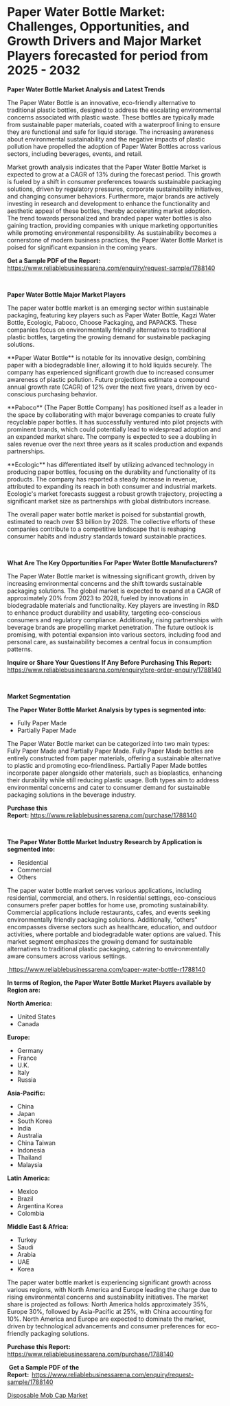 <p><h1>Paper Water Bottle Market: Challenges, Opportunities, and Growth Drivers and Major Market Players forecasted for period from 2025 - 2032</h1></p><p><strong>Paper Water Bottle Market Analysis and Latest Trends</strong></p>
<p><p>The Paper Water Bottle is an innovative, eco-friendly alternative to traditional plastic bottles, designed to address the escalating environmental concerns associated with plastic waste. These bottles are typically made from sustainable paper materials, coated with a waterproof lining to ensure they are functional and safe for liquid storage. The increasing awareness about environmental sustainability and the negative impacts of plastic pollution have propelled the adoption of Paper Water Bottles across various sectors, including beverages, events, and retail.</p><p>Market growth analysis indicates that the Paper Water Bottle Market is expected to grow at a CAGR of 13% during the forecast period. This growth is fueled by a shift in consumer preferences towards sustainable packaging solutions, driven by regulatory pressures, corporate sustainability initiatives, and changing consumer behaviors. Furthermore, major brands are actively investing in research and development to enhance the functionality and aesthetic appeal of these bottles, thereby accelerating market adoption. The trend towards personalized and branded paper water bottles is also gaining traction, providing companies with unique marketing opportunities while promoting environmental responsibility. As sustainability becomes a cornerstone of modern business practices, the Paper Water Bottle Market is poised for significant expansion in the coming years.</p></p>
<p><strong>Get a Sample PDF of the Report:&nbsp;</strong> <a href="https://www.reliablebusinessarena.com/enquiry/request-sample/1788140?utm_campaign=2930&utm_medium=2&utm_source=Github&utm_content=ia&utm_term=05042025&utm_id=paper-water-bottle">https://www.reliablebusinessarena.com/enquiry/request-sample/1788140</a></p>
<p>&nbsp;</p>
<p><strong>Paper Water Bottle Major Market Players</strong></p>
<p><p>The paper water bottle market is an emerging sector within sustainable packaging, featuring key players such as Paper Water Bottle, Kagzi Water Bottle, Ecologic, Paboco, Choose Packaging, and PAPACKS. These companies focus on environmentally friendly alternatives to traditional plastic bottles, targeting the growing demand for sustainable packaging solutions.</p><p>**Paper Water Bottle** is notable for its innovative design, combining paper with a biodegradable liner, allowing it to hold liquids securely. The company has experienced significant growth due to increased consumer awareness of plastic pollution. Future projections estimate a compound annual growth rate (CAGR) of 12% over the next five years, driven by eco-conscious purchasing behavior.</p><p>**Paboco** (The Paper Bottle Company) has positioned itself as a leader in the space by collaborating with major beverage companies to create fully recyclable paper bottles. It has successfully ventured into pilot projects with prominent brands, which could potentially lead to widespread adoption and an expanded market share. The company is expected to see a doubling in sales revenue over the next three years as it scales production and expands partnerships.</p><p>**Ecologic** has differentiated itself by utilizing advanced technology in producing paper bottles, focusing on the durability and functionality of its products. The company has reported a steady increase in revenue, attributed to expanding its reach in both consumer and industrial markets. Ecologic's market forecasts suggest a robust growth trajectory, projecting a significant market size as partnerships with global distributors increase.</p><p>The overall paper water bottle market is poised for substantial growth, estimated to reach over $3 billion by 2028. The collective efforts of these companies contribute to a competitive landscape that is reshaping consumer habits and industry standards toward sustainable practices.</p></p>
<p>&nbsp;</p>
<p><strong>What Are The Key Opportunities For Paper Water Bottle Manufacturers?</strong></p>
<p><p>The Paper Water Bottle market is witnessing significant growth, driven by increasing environmental concerns and the shift towards sustainable packaging solutions. The global market is expected to expand at a CAGR of approximately 20% from 2023 to 2028, fueled by innovations in biodegradable materials and functionality. Key players are investing in R&D to enhance product durability and usability, targeting eco-conscious consumers and regulatory compliance. Additionally, rising partnerships with beverage brands are propelling market penetration. The future outlook is promising, with potential expansion into various sectors, including food and personal care, as sustainability becomes a central focus in consumption patterns.</p></p>
<p><strong>Inquire or Share Your Questions If Any Before Purchasing This Report:</strong> <a href="https://www.reliablebusinessarena.com/enquiry/pre-order-enquiry/1788140?utm_campaign=2930&utm_medium=2&utm_source=Github&utm_content=ia&utm_term=05042025&utm_id=paper-water-bottle">https://www.reliablebusinessarena.com/enquiry/pre-order-enquiry/1788140</a></p>
<p>&nbsp;</p>
<p><strong>Market Segmentation</strong></p>
<p><strong>The Paper Water Bottle Market Analysis by types is segmented into:</strong></p>
<p><ul><li>Fully Paper Made</li><li>Partially Paper Made</li></ul></p>
<p><p>The Paper Water Bottle market can be categorized into two main types: Fully Paper Made and Partially Paper Made. Fully Paper Made bottles are entirely constructed from paper materials, offering a sustainable alternative to plastic and promoting eco-friendliness. Partially Paper Made bottles incorporate paper alongside other materials, such as bioplastics, enhancing their durability while still reducing plastic usage. Both types aim to address environmental concerns and cater to consumer demand for sustainable packaging solutions in the beverage industry.</p></p>
<p><strong>Purchase this Report:&nbsp;</strong><a href="https://www.reliablebusinessarena.com/purchase/1788140?utm_campaign=2930&utm_medium=2&utm_source=Github&utm_content=ia&utm_term=05042025&utm_id=paper-water-bottle">https://www.reliablebusinessarena.com/purchase/1788140</a></p>
<p>&nbsp;</p>
<p><strong>The Paper Water Bottle Market Industry Research by Application is segmented into:</strong></p>
<p><ul><li>Residential</li><li>Commercial</li><li>Others</li></ul></p>
<p><p>The paper water bottle market serves various applications, including residential, commercial, and others. In residential settings, eco-conscious consumers prefer paper bottles for home use, promoting sustainability. Commercial applications include restaurants, cafes, and events seeking environmentally friendly packaging solutions. Additionally, "others" encompasses diverse sectors such as healthcare, education, and outdoor activities, where portable and biodegradable water options are valued. This market segment emphasizes the growing demand for sustainable alternatives to traditional plastic packaging, catering to environmentally aware consumers across various settings.</p></p>
<p><a href="https://www.reliablebusinessarena.com/paper-water-bottle-r1788140?utm_campaign=2930&utm_medium=2&utm_source=Github&utm_content=ia&utm_term=05042025&utm_id=paper-water-bottle">&nbsp;https://www.reliablebusinessarena.com/paper-water-bottle-r1788140</a></p>
<p><strong>In terms of Region, the Paper Water Bottle Market Players available by Region are:</strong></p>
<p>
    <p> <strong> North America: </strong>
        <ul>
            <li>United States</li>
            <li>Canada</li>
        </ul>
        </p> 
    <p> <strong> Europe: </strong>
        <ul>
            <li>Germany</li>
            <li>France</li>
            <li>U.K.</li>
            <li>Italy</li>
            <li>Russia</li>
        </ul>
        </p> 
    <p> <strong> Asia-Pacific: </strong>
        <ul>
            <li>China</li>
            <li>Japan</li>
            <li>South Korea</li>
            <li>India</li>
            <li>Australia</li>
            <li>China Taiwan</li>
            <li>Indonesia</li>
            <li>Thailand</li>
            <li>Malaysia</li>
        </ul>
        </p> 
    <p> <strong> Latin America: </strong>
        <ul>
            <li>Mexico</li>
            <li>Brazil</li>
            <li>Argentina Korea</li>
            <li>Colombia</li>
        </ul>
        </p> 
    <p> <strong> Middle East & Africa: </strong>
        <ul>
            <li>Turkey</li>
            <li>Saudi</li>
            <li>Arabia</li>
            <li>UAE</li>
            <li>Korea</li>
        </ul>
    </p>
    </p>
<p><p>The paper water bottle market is experiencing significant growth across various regions, with North America and Europe leading the charge due to rising environmental concerns and sustainability initiatives. The market share is projected as follows: North America holds approximately 35%, Europe 30%, followed by Asia-Pacific at 25%, with China accounting for 10%. North America and Europe are expected to dominate the market, driven by technological advancements and consumer preferences for eco-friendly packaging solutions.</p></p>
<p><strong>Purchase this Report: </strong><a href="https://www.reliablebusinessarena.com/purchase/1788140?utm_campaign=2930&utm_medium=2&utm_source=Github&utm_content=ia&utm_term=05042025&utm_id=paper-water-bottle">https://www.reliablebusinessarena.com/purchase/1788140</a></p>
<p>&nbsp;<strong>Get a Sample PDF of the Report:&nbsp;&nbsp;</strong><a href="https://www.reliablebusinessarena.com/enquiry/request-sample/1788140?utm_campaign=2930&utm_medium=2&utm_source=Github&utm_content=ia&utm_term=05042025&utm_id=paper-water-bottle">https://www.reliablebusinessarena.com/enquiry/request-sample/1788140</a></p>
<p><strong></strong></p>
<p><p><a href="https://github.com/organophelia8282/Market-Research-Report-List-1/blob/main/disposable-mob-cap-market.md?utm_campaign=2930&utm_medium=2&utm_source=Github&utm_content=ia&utm_term=05042025&utm_id=paper-water-bottle">Disposable Mob Cap Market</a></p></p>